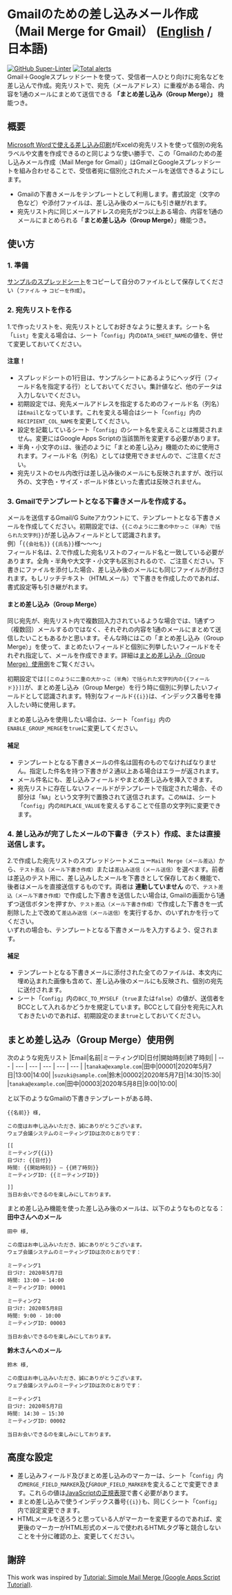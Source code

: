 # Gmailのための差し込みメール作成（Mail Merge for Gmail） ([English](https://github.com/ttsukagoshi/mail-merge-for-gmail) / 日本語)
[![GitHub Super-Linter](https://github.com/ttsukagoshi/mail-merge-for-gmail/workflows/Lint%20Code%20Base/badge.svg)](https://github.com/marketplace/actions/super-linter) [![Total alerts](https://img.shields.io/lgtm/alerts/g/ttsukagoshi/mail-merge-for-gmail.svg?logo=lgtm&logoWidth=18)](https://lgtm.com/projects/g/ttsukagoshi/mail-merge-for-gmail/alerts/)  
Gmail＋Googleスプレッドシートを使って、受信者一人ひとり向けに宛名などを差し込んで作成。宛先リストで、宛先（メールアドレス）に重複がある場合、内容を1通のメールにまとめて送信できる **「まとめ差し込み（Group Merge）」** 機能つき。

## 概要
[Microsoft Wordで使える差し込み印刷](https://support.microsoft.com/ja-jp/office/%e3%83%a1%e3%83%bc%e3%83%ab%e3%80%81%e6%89%8b%e7%b4%99%e3%80%81%e3%83%a9%e3%83%99%e3%83%ab%e3%80%81%e5%b0%81%e7%ad%92%e3%82%92%e4%b8%80%e6%8b%ac%e3%81%ab%e3%81%97%e3%81%a6%e5%b7%ae%e3%81%97%e8%be%bc%e3%81%bf%e5%8d%b0%e5%88%b7%e3%82%92%e4%bd%bf%e7%94%a8%e3%81%99%e3%82%8b-f488ed5b-b849-4c11-9cff-932c49474705?ui=ja-jp&rs=ja-jp&ad=jp)がExcelの宛先リストを使って個別の宛名ラベルや文書を作成できるのと同じような使い勝手で、この「Gmailのための差し込みメール作成（Mail Merge for Gmail）」はGmailとGoogleスプレッドシートを組み合わせることで、受信者宛に個別化されたメールを送信できるようにします。
- Gmailの下書きメールをテンプレートとして利用します。書式設定（文字の色など）や添付ファイルは、差し込み後のメールにも引き継がれます。
- 宛先リスト内に同じメールアドレスの宛先が2つ以上ある場合、内容を1通のメールにまとめられる「**まとめ差し込み（Group Merge）**」機能つき。

## 使い方
### 1. 準備
[サンプルのスプレッドシート](https://docs.google.com/spreadsheets/d/1pVoKzoldYOaEXhbEmpsLJAZqmkB1IDncQ6rTXlbqETY/edit?usp=sharing)をコピーして自分のファイルとして保存してください（`ファイル` -> `コピーを作成`）。

### 2. 宛先リストを作る
1.で作ったリストを、宛先リストとしてお好きなように整えます。シート名「`List`」を変える場合は、シート「`Config`」内の`DATA_SHEET_NAME`の値を、併せて変更しておいてください。 

#### 注意！
- スプレッドシートの1行目は、サンプルシートにあるようにヘッダ行（フィールド名を指定する行）としておいてください。集計値など、他のデータは入力しないでください。
- 初期設定では、宛先メールアドレスを指定するためのフィールド名（列名）は`Email`となっています。これを変える場合はシート「`Config`」内の`RECIPIENT_COL_NAME`を変更してください。
- 設定を記載しているシート「`Config`」のシート名を変えることは推奨されません。変更にはGoogle Apps Scriptの当該箇所を変更する必要があります。
- 半角・小文字の`i`は、後述のように「まとめ差し込み」機能のために使用されます。フィールド名（列名）としては使用できませんので、ご注意ください。
- 宛先リストのセル内改行は差し込み後のメールにも反映されますが、改行以外の、文字色・サイズ・ボールド体といった書式は反映されません。

### 3. Gmailでテンプレートとなる下書きメールを作成する。
メールを送信するGmail/G Suiteアカウントにて、テンプレートとなる下書きメールを作成してください。初期設定では、`{{このように二重の中かっこ（半角）で括られた文字列}}`が差し込みフィールドとして認識されます。  
例）「`{{会社名}}` `{{氏名}}`様〜〜〜」  
フィールド名は、2.で作成した宛名リストのフィールド名と一致している必要があります。全角・半角や大文字・小文字も区別されるので、ご注意ください。下書きにファイルを添付した場合、差し込み後のメールにも同じファイルが添付されます。もしリッチテキスト（HTMLメール）で下書きを作成したのであれば、書式設定等も引き継がれます。

#### まとめ差し込み（Group Merge）
同じ宛先が、宛先リスト内で複数回入力されているような場合では、1通ずつ（複数回）メールするのではなく、それぞれの内容を1通のメールにまとめて送信したいこともあるかと思います。そんな時にはこの「まとめ差し込み（Group Merge）」を使って、まとめたいフィールドと個別に列挙したいフィールドをそれぞれ指定して、メールを作成できます。詳細は[まとめ差し込み（Group Merge）使用例](https://github.com/ttsukagoshi/mail-merge-for-gmail/blob/main/README.ja.md#%E3%81%BE%E3%81%A8%E3%82%81%E5%B7%AE%E3%81%97%E8%BE%BC%E3%81%BFgroup-merge%E4%BD%BF%E7%94%A8%E4%BE%8B)をご覧ください。

初期設定では`[[このように二重の大かっこ（半角）で括られた文字列内の{{フィールド}}]]`が、まとめ差し込み（Group Merge）を行う時に個別に列挙したいフィールドとして認識されます。特別なフィールド`{{i}}`は、インデックス番号を挿入したい時に使用します。  

まとめ差し込みを使用したい場合は、シート「`Config`」内の`ENABLE_GROUP_MERGE`を`true`に変更してください。

#### 補足
- テンプレートとなる下書きメールの件名は固有のものでなければなりません。指定した件名を持つ下書きが２通以上ある場合はエラーが返されます。
- メール件名にも、差し込みフィールドやまとめ差し込みを挿入できます。
- 宛先リストに存在しないフィールドがテンプレートで指定された場合、その部分は「`NA`」という文字列で置換されて送信されます。この`NA`は、シート「`Config`」内の`REPLACE_VALUE`を変えるすることで任意の文字列に変更できます。

### 4. 差し込みが完了したメールの下書き（テスト）作成、または直接送信します。
2.で作成した宛先リストのスプレッドシートメニュー`Mail Merge（メール差込）`から、`テスト差込（メール下書き作成）`または`差込み送信（メール送信）`を選べます。前者は差込のテスト用に、差し込みしたメールを下書きとして保存しておく機能で、後者はメールを直接送信するものです。両者は **連動していません** ので、`テスト差込（メール下書き作成）`で作成した下書きを送信したい場合は, Gmailの画面から1通ずつ送信ボタンを押すか、`テスト差込（メール下書き作成）`で作成した下書きを一式削除した上で改めて`差込み送信（メール送信）`を実行するか、のいずれかを行ってください。  
いずれの場合も、テンプレートとなる下書きメールを入力するよう、促されます。

#### 補足
- テンプレートとなる下書きメールに添付された全てのファイルは、本文内に埋め込まれた画像も含めて、差し込み後のメールにも反映され、個別の宛先に送付されます。
- シート「`Config`」内の`BCC_TO_MYSELF`（`true`または`false`）の値が、送信者をBCCとして入れるかどうかを規定しています。BCCとして自分を宛先に入れておきたいのであれば、初期設定のまま`true`としておいてください。

## まとめ差し込み（Group Merge）使用例
次のような宛先リスト
|Email|名前|ミーティングID|日付|開始時刻|終了時刻|
| --- | --- | --- | --- | --- | --- |
|`tanaka@example.com`|田中|00001|2020年5月7日|13:00|14:00|
|`suzuki@sample.com`|鈴木|00002|2020年5月7日|14:30|15:30|
|`tanaka@example.com`|田中|00003|2020年5月8日|9:00|10:00|

と以下のようなGmailの下書きテンプレートがある時、
```
{{名前}} 様,

この度はお申し込みいただき、誠にありがとうございます。
ウェブ会議システムのミーティングIDは次のとおりです：

[[
ミーティング{{i}}
日づけ: {{日付}}
時間: {{開始時刻}} – {{終了時刻}}
ミーティングID: {{ミーティングID}}

]]
当日お会いできるのを楽しみにしております。
```

まとめ差し込み機能を使った差し込み後のメールは、以下のようなものとなる：  
**田中さんへのメール**
```
田中 様,

この度はお申し込みいただき、誠にありがとうございます。
ウェブ会議システムのミーティングIDは次のとおりです：

ミーティング1
日づけ: 2020年5月7日
時間: 13:00 – 14:00
ミーティングID: 00001

ミーティング2
日づけ: 2020年5月8日
時間: 9:00 - 10:00
ミーティングID: 00003

当日お会いできるのを楽しみにしております。
```

**鈴木さんへのメール**
```
鈴木 様,

この度はお申し込みいただき、誠にありがとうございます。
ウェブ会議システムのミーティングIDは次のとおりです：

ミーティング1
日づけ: 2020年5月7日
時間: 14:30 – 15:30
ミーティングID: 00002

当日お会いできるのを楽しみにしております。
```

## 高度な設定
- 差し込みフィールド及びまとめ差し込みのマーカーは、シート「`Config`」内の`MERGE_FIELD_MARKER`及び`GROUP_FIELD_MARKER`を変えることで変更できます。これらの値は[JavaScriptの正規表現](https://developer.mozilla.org/ja/docs/Web/JavaScript/Guide/Regular_Expressions)で書く必要があります。
- まとめ差し込みで使うインデックス番号`{{i}}`も、同じくシート「`Config`」内で設定変更できます。
- HTMLメールを送ろうと思っている人がマーカーを変更するのであれば、変更後のマーカーがHTML形式のメールで使われるHTMLタグ等と競合しないことを十分に確認の上、変更してください。

## 謝辞
This work was inspired by [Tutorial: Simple Mail Merge (Google Apps Script Tutorial)](https://developers.google.com/apps-script/articles/mail_merge).

